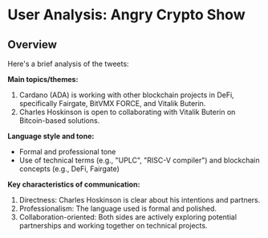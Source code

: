 # User Analysis: Angry Crypto Show

## Overview

Here's a brief analysis of the tweets:

**Main topics/themes:**

1. Cardano (ADA) is working with other blockchain projects in DeFi, specifically Fairgate, BitVMX FORCE, and Vitalik Buterin.
2. Charles Hoskinson is open to collaborating with Vitalik Buterin on Bitcoin-based solutions.

**Language style and tone:**

* Formal and professional tone
* Use of technical terms (e.g., "UPLC", "RISC-V compiler") and blockchain concepts (e.g., DeFi, Fairgate)

**Key characteristics of communication:**

1. Directness: Charles Hoskinson is clear about his intentions and partners.
2. Professionalism: The language used is formal and polished.
3. Collaboration-oriented: Both sides are actively exploring potential partnerships and working together on technical projects.